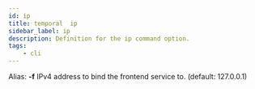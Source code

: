 ```yaml
---
id: ip
title: temporal  ip
sidebar_label: ip
description: Definition for the ip command option.
tags:
	- cli
---
```


Alias: **-f**
IPv4 address to bind the frontend service to. (default: 127.0.0.1)
